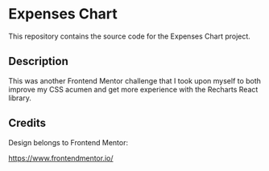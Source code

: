 # Expenses Chart

This repository contains the source code for the Expenses Chart project.

## Description

This was another Frontend Mentor challenge that I took upon myself to both improve my CSS acumen and get more experience with the Recharts React library.

## Credits

Design belongs to Frontend Mentor:

https://www.frontendmentor.io/
